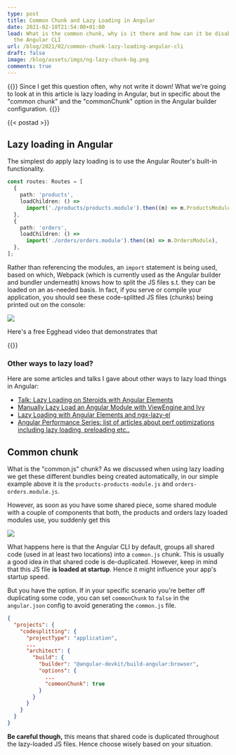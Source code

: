 ```yaml
---
type: post
title: Common Chunk and Lazy Loading in Angular
date: 2021-02-10T21:54:00+01:00
lead: What is the common chunk, why is it there and how can it be disabled with
  the Angular CLI
url: /blog/2021/02/common-chunk-lazy-loading-angular-cli
draft: false
image: /blog/assets/imgs/ng-lazy-chunk-bg.png
comments: true
---
```

{{<intro>}}
  Since I get this question often, why not write it down! What we're going to look at in this article is lazy loading in Angular, but in specific about the "common chunk" and the "commonChunk" option in the Angular builder configuration.
{{</intro>}}

<!--more-->

{{< postad >}}

## Lazy loading in Angular

The simplest do apply lazy loading is to use the Angular Router's built-in functionality.

```typescript
const routes: Routes = [
  {
    path: 'products',
    loadChildren: () =>
      import('./products/products.module').then((m) => m.ProductsModule),
  },
  {
    path: 'orders',
    loadChildren: () =>
      import('./orders/orders.module').then((m) => m.OrdersModule),
  },
];
```

Rather than referencing the modules, an `import` statement is being used, based on which, Webpack (which is currently used as the Angular builder and bundler underneath) knows how to split the JS files s.t. they can be loaded on an as-needed basis. In fact, if you serve or compile your application, you should see these code-splitted JS files (chunks) being printed out on the console:

![](/blog/assets/imgs/ng-lazy-chunks.png)

Here's a free Egghead video that demonstrates that

{{<egghead-lesson uid="lessons/angular-apply-route-level-code-splitting-and-lazy-loading-with-the-angular-cli" >}}

### Other ways to lazy load?

Here are some articles and talks I gave about other ways to lazy load things in Angular:

* [Talk: Lazy Loading on Steroids with Angular Elements](/blog/2019/12/jsbe-lazy-loading-ngelements/)
* [Manually Lazy Load an Angular Module with ViewEngine and Ivy](/blog/2019/10/lazyload-module-ivy-viewengine/)
* [Lazy Loading with Angular Elements and ngx-lazy-el](/blog/2019/11/lazy-loading-angular-ngx-lazy-el/)
* [Angular Performance Series: list of articles about perf optimizations including lazy loading, preloading etc..](/blog/2019/08/ngperf-route-level-code-splitting/)

## Common chunk

What is the "common.js" chunk? As we discussed when using lazy loading we get these different bundles being created automatically, in our simple example above it is the `products-products-module.js` and `orders-orders.module.js`.

However, as soon as you have some shared piece, some shared module with a couple of components that both, the products and orders lazy loaded modules use, you suddenly get this

![](/blog/assets/imgs/ng-lazy-chunks-common.png)

What happens here is that the Angular CLI by default, groups all shared code (used in at least two locations) into a `common.js` chunk. This is usually a good idea in that shared code is de-duplicated. However, keep in mind that this JS file **is loaded at startup**. Hence it might influence your app's startup speed.

But you have the option. If in your specific scenario you're better off duplicating some code, you can set `commonChunk` to `false` in the `angular.json` config to avoid generating the `common.js` file.

```json
{
  "projects": {
    "codesplitting": {
      "projectType": "application",
      ...
      "architect": {
        "build": {
          "builder": "@angular-devkit/build-angular:browser",
          "options": {
            ...
            "commonChunk": true
          }
        }
      }
    }
  }
}
```

**Be careful though,** this means that shared code is duplicated throughout the lazy-loaded JS files. Hence choose wisely based on your situation.